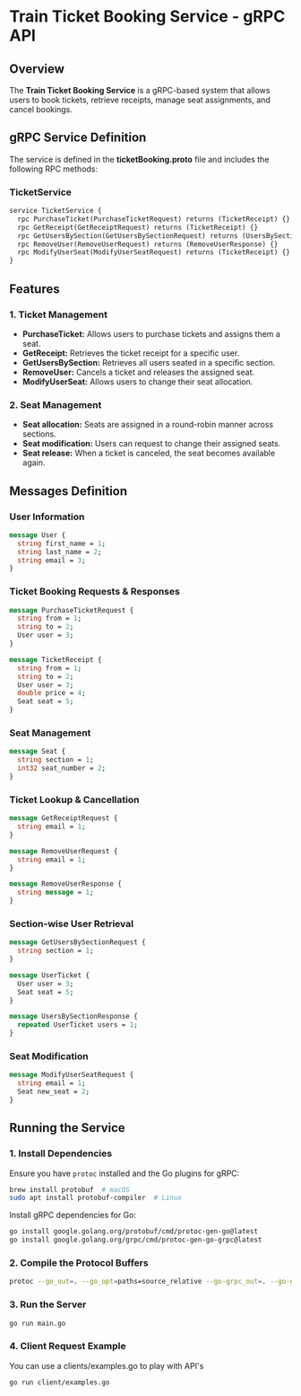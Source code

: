 # Train Ticket Booking Service - gRPC API

## Overview
The **Train Ticket Booking Service** is a gRPC-based system that allows users to book tickets, retrieve receipts, manage seat assignments, and cancel bookings.

## gRPC Service Definition
The service is defined in the **ticketBooking.proto** file and includes the following RPC methods:

### **TicketService**
```proto
service TicketService {
  rpc PurchaseTicket(PurchaseTicketRequest) returns (TicketReceipt) {}
  rpc GetReceipt(GetReceiptRequest) returns (TicketReceipt) {}
  rpc GetUsersBySection(GetUsersBySectionRequest) returns (UsersBySectionResponse) {}
  rpc RemoveUser(RemoveUserRequest) returns (RemoveUserResponse) {}
  rpc ModifyUserSeat(ModifyUserSeatRequest) returns (TicketReceipt) {}
}
```

## Features
### **1. Ticket Management**
- **PurchaseTicket:** Allows users to purchase tickets and assigns them a seat.
- **GetReceipt:** Retrieves the ticket receipt for a specific user.
- **GetUsersBySection:** Retrieves all users seated in a specific section.
- **RemoveUser:** Cancels a ticket and releases the assigned seat.
- **ModifyUserSeat:** Allows users to change their seat allocation.

### **2. Seat Management**
- **Seat allocation:** Seats are assigned in a round-robin manner across sections.
- **Seat modification:** Users can request to change their assigned seats.
- **Seat release:** When a ticket is canceled, the seat becomes available again.

## Messages Definition

### **User Information**
```proto
message User {
  string first_name = 1;
  string last_name = 2;
  string email = 3;
}
```

### **Ticket Booking Requests & Responses**
```proto
message PurchaseTicketRequest {
  string from = 1;
  string to = 2;
  User user = 3;
}

message TicketReceipt {
  string from = 1;
  string to = 2;
  User user = 3;
  double price = 4;
  Seat seat = 5;
}
```

### **Seat Management**
```proto
message Seat {
  string section = 1;
  int32 seat_number = 2;
}
```

### **Ticket Lookup & Cancellation**
```proto
message GetReceiptRequest {
  string email = 1;
}

message RemoveUserRequest {
  string email = 1;
}

message RemoveUserResponse {
  string message = 1;
}
```

### **Section-wise User Retrieval**
```proto
message GetUsersBySectionRequest {
  string section = 1;
}

message UserTicket {
  User user = 3;
  Seat seat = 5;
}

message UsersBySectionResponse {
  repeated UserTicket users = 1;
}
```

### **Seat Modification**
```proto
message ModifyUserSeatRequest {
  string email = 1;
  Seat new_seat = 2;
}
```

## Running the Service
### **1. Install Dependencies**
Ensure you have `protoc` installed and the Go plugins for gRPC:
```sh
brew install protobuf  # macOS
sudo apt install protobuf-compiler  # Linux
```

Install gRPC dependencies for Go:
```sh
go install google.golang.org/protobuf/cmd/protoc-gen-go@latest
go install google.golang.org/grpc/cmd/protoc-gen-go-grpc@latest
```

### **2. Compile the Protocol Buffers**
```sh
protoc --go_out=. --go_opt=paths=source_relative --go-grpc_out=. --go-grpc_opt=paths=source_relative proto/ticketBooking.proto
```

### **3. Run the Server**
```sh
go run main.go
```

### **4. Client Request Example**
You can use a clients/examples.go to play with API's
```sh
go run client/examples.go
```

